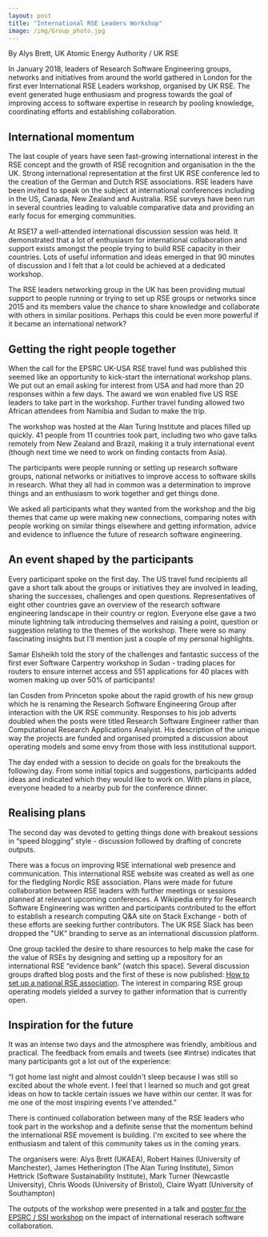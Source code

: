 ```yaml
---
layout: post
title: "International RSE Leaders Workshop"
image: /img/Group_photo.jpg
---
```


By Alys Brett, UK Atomic Energy Authority / UK RSE


In January 2018, leaders of Research Software Engineering groups, networks and initiatives from around the world gathered in London for the first ever International RSE Leaders workshop, organised by UK RSE. The event generated huge enthusiasm and progress towards the goal of improving access to software expertise in research by pooling knowledge, coordinating efforts and establishing collaboration. 

<!--break-->

<!-- ![Int RSEL participants map](/img/Group_photo.jpg) -->

## International momentum 

The last couple of years have seen fast-growing international interest in the RSE concept and the growth of RSE recognition and organisation in the the UK. Strong international representation at the first UK RSE conference led to the creation of the German and Dutch RSE associations. RSE leaders have been invited to speak on the subject at international conferences including in the US, Canada, New Zealand and Australia. RSE surveys have been run in several countries leading to valuable comparative data and providing an early focus for emerging communities. 

At RSE17 a well-attended international discussion session was held. It demonstrated that a lot of enthusiasm for international collaboration and support exists amongst the people trying to build RSE capacity in their countries. Lots of useful information and ideas emerged in that 90 minutes of discussion and I felt that a lot could be achieved at a dedicated workshop.

The RSE leaders networking group in the UK has been providing mutual support to people running or trying to set up RSE groups or networks since 2015 and its members value the chance to share knowledge and collaborate with others in similar positions. Perhaps this could be even more powerful if it became an international network?

## Getting the right people together 

When the call for the EPSRC UK-USA RSE travel fund was published this seemed like an opportunity to kick-start the international workshop plans. We put out an email asking for interest from USA and had more than 20 responses within a few days. The award we won enabled five US RSE leaders to take part in the workshop. Further travel funding allowed two African attendees from Namibia and Sudan to make the trip. 

The workshop was hosted at the Alan Turing Institute and places filled up quickly. 41 people from 11 countries took part, including two who gave talks remotely from New Zealand and Brazil, making it a truly international event (though next time we need to work on finding contacts from Asia).

<!--img src="/img/intRSE_participnts_map.PNG" width=350px /-->

The participants were people running or setting up research software groups, national networks or initiatives to improve access to software skills in research. What they all had in common was a determination to improve things and an enthusiasm to work together and get things done.

We asked all participants what they wanted from the workshop and the big themes that came up were making new connections, comparing notes with people working on similar things elsewhere and getting information, advice and evidence to influence the future of research software engineering.

## An event shaped by the participants

Every participant spoke on the first day. The US travel fund recipients all gave a short talk about the groups or initiatives they are involved in leading, sharing the successes, challenges and open questions. Representatives of eight other countries gave an overview of the research software engineering landscape in their country or region. Everyone else gave a two minute lightning talk introducing themselves and raising a point, question or suggestion relating to the themes of the workshop. There were so many fascinating insights but I'll mention just a couple of my personal highlights.

Samar Elsheikh told the story of the challenges and fantastic success of the first ever Software Carpentry workshop in Sudan - trading places for routers to ensure internet access and 551 applications for 40 places with women making up over 50% of participants!

Ian Cosden from Princeton spoke about the rapid growth of his new group which he is renaming the Research Software Engineering Group after interaction with the UK RSE community. Responses to his job adverts doubled when the posts were titled Research Software Engineer rather than Computational Research Applications Analyist. His description of the unique way the projects are funded and organised prompted a discussion about operating models and some envy from those with less institutional support. 

The day ended with a session to decide on goals for the breakouts the following day. From some initial topics and suggestions, participants added ideas and indicated which they would like to work on. With plans in place, everyone headed to a nearby pub for the conference dinner.

## Realising plans

The second day was devoted to getting things done with breakout sessions in “speed blogging” style - discussion followed by drafting of concrete outputs.

There was a focus on improving RSE international web presence and communication. This international RSE website was created as well as one for the fledgling Nordic RSE association. Plans were made for future collaboration between RSE leaders with further meetings or sessions planned at relevant upcoming conferences. A Wikipedia entry for Research Software Engineering was written and participants contributed to the effort to establish a research computing Q&A site on Stack Exchange - both of these efforts are seeking further contributors. The UK RSE Slack has been dropped the "UK" branding to serve as an international discussion platform.

One group tackled the desire to share resources to help make the case for the value of RSEs by designing and setting up a repository for an international RSE “evidence bank” (watch this space). Several discussion groups drafted blog posts and the first of these is now published: [How to set up a national RSE association](https://researchsoftware.org/2018/04/18/how-to-setup.html). The interest in comparing RSE group operating models yielded a survey to gather information that is currently open.

## Inspiration for the future

It was an intense two days and the atmosphere was friendly, ambitious and practical. The feedback from emails and tweets (see #intrse) indicates that many participants got a lot out of the experience:

“I got home last night and almost couldn't sleep because I was still so excited about the whole event. I feel that I learned so much and got great ideas on how to tackle certain issues we have within our center. It was for me one of the most inspiring events I've attended.”

There is continued collaboration between many of the RSE leaders who took part in the workshop and a definite sense that the momentum behind the international RSE movement is building. I'm excited to see where the enthusiasm and talent of this community takes us in the coming years.



The organisers were: 
Alys Brett (UKAEA), Robert Haines (University of Manchester), James Hetherington (The Alan Turing Institute), Simon Hettrick (Software Sustainability Institute), Mark Turner (Newcastle University), Chris Woods (University of Bristol), Claire Wyatt (University of Southampton)

The outputs of the workshop were presented in a talk and <a href="http://rse.ac.uk/wp-content/uploads/2018/04/I-RSEL-poster.pdf">poster for the EPSRC / SSI workshop</a> on the impact of international reserach software collaboration.
